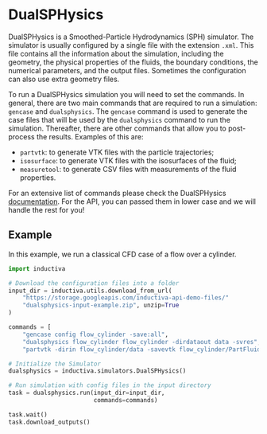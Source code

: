# DualSPHysics

DualSPHysics is a Smoothed-Particle Hydrodynamics (SPH) simulator. The simulator 
is usually configured by a single file with the extension `.xml`. This file contains 
all the information about the simulation, including the geometry, the physical 
properties of the fluids, the boundary conditions, the numerical parameters, and 
the output files. Sometimes the configuration can also use extra geometry files. 

To run a DualSPHysics simulation you will need to set the commands. In general, 
there are two main commands that are required to run a simulation: `gencase` and 
`dualsphysics`. The `gencase` command is used to generate the case files that will 
be used by the `dualsphysics` command to run the simulation. Thereafter, there are 
other commands that allow you to post-process the results. Examples of this are:
- `partvtk`: to generate VTK files with the particle trajectories;
- `isosurface`: to generate VTK files with the isosurfaces of the fluid;
- `measuretool`: to generate CSV files with measurements of the fluid properties.

For an extensive list of commands please check the DualSPHysics [documentation](https://dual.sphysics.org/). 
For the API, you can passed them in lower case and we will handle the rest for you!

## Example

In this example, we run a classical CFD case of a flow over a cylinder. 

```python
import inductiva

# Download the configuration files into a folder
input_dir = inductiva.utils.download_from_url(
    "https://storage.googleapis.com/inductiva-api-demo-files/"
    "dualsphysics-input-example.zip", unzip=True
)

commands = [
    "gencase config flow_cylinder -save:all",
    "dualsphysics flow_cylinder flow_cylinder -dirdataout data -svres",
    "partvtk -dirin flow_cylinder/data -savevtk flow_cylinder/PartFluid -onlytype:-all,+fluid"]

# Initialize the Simulator
dualsphysics = inductiva.simulators.DualSPHysics()

# Run simulation with config files in the input directory
task = dualsphysics.run(input_dir=input_dir,
                        commands=commands)

task.wait()
task.download_outputs()

```